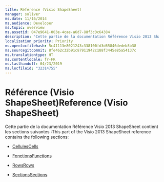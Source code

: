 ```yaml
---
title: Référence (Visio ShapeSheet)
manager: soliver
ms.date: 11/16/2014
ms.audience: Developer
ms.topic: overview
ms.assetid: 047e9641-003e-4cae-a6d7-88f3c3c64384
description: 'Cette partie de la documentation Référence Visio 2013 ShapeSheet contient les sections suivantes :'
localization_priority: Priority
ms.openlocfilehash: 5c41113e8021243c338100fd3d65846dedeb3b38
ms.sourcegitcommit: 8fe462c32b91c87911942c188f3445e85a54137c
ms.translationtype: HT
ms.contentlocale: fr-FR
ms.lasthandoff: 04/23/2019
ms.locfileid: "32314755"
---
```

# <a name="reference-visio-shapesheet"></a><span data-ttu-id="a328d-103">Référence (Visio ShapeSheet)</span><span class="sxs-lookup"><span data-stu-id="a328d-103">Reference (Visio ShapeSheet)</span></span>

<span data-ttu-id="a328d-104">Cette partie de la documentation Référence Visio 2013 ShapeSheet contient les sections suivantes :</span><span class="sxs-lookup"><span data-stu-id="a328d-104">This part of the Visio 2013 ShapeSheet reference contains the following sections:</span></span>
  
- [<span data-ttu-id="a328d-105">Cellules</span><span class="sxs-lookup"><span data-stu-id="a328d-105">Cells</span></span>](a-cell-geometry-section.md)
    
- [<span data-ttu-id="a328d-106">Fonctions</span><span class="sxs-lookup"><span data-stu-id="a328d-106">Functions</span></span>](abs-function-visioshapesheet.md)
    
- [<span data-ttu-id="a328d-107">Rows</span><span class="sxs-lookup"><span data-stu-id="a328d-107">Rows</span></span>](actions-row-actions-section.md)
    
- [<span data-ttu-id="a328d-108">Sections</span><span class="sxs-lookup"><span data-stu-id="a328d-108">Sections</span></span>](1-d-endpoints-section.md)
    

